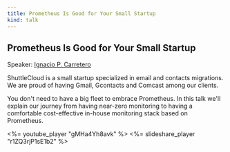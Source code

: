 ```yaml
---
title: Prometheus Is Good for Your Small Startup
kind: talk
---
```


## Prometheus Is Good for Your Small Startup

Speaker: [Ignacio P. Carretero](/2016-berlin/speakers/ignacio-carretero/)

ShuttleCloud is a small startup specialized in email and contacts migrations.
We are proud of having Gmail, Gcontacts and Comcast among our clients.

You don't need to have a big fleet to embrace Prometheus. In this talk we'll
explain our journey from having near-zero monitoring to having a comfortable
cost-effective in-house monitoring stack based on Prometheus.

<%= youtube_player "gMHa4Yh8avk" %>
<%= slideshare_player "r1ZQ3rjP1sE1b2" %>
